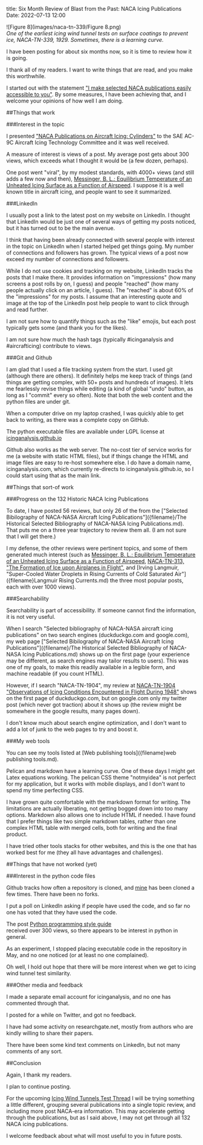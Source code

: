 title: Six Month Review of Blast from the Past: NACA Icing Publications    
Date: 2022-07-13 12:00  

![Figure 8](images/naca-tn-339/Figure 8.png)  
_One of the earliest icing wind tunnel tests on surface coatings to prevent ice, NACA-TN-339, 1929. Sometimes, there is a learning curve._  

I have been posting for about six months now, 
so it is time to review how it is going.  

I thank all of my readers. 
I want to write things that are read, and you make this worthwhile. 

I started out with the statement ["I make selected NACA publications easily accessible to you"]({filename}introduction.md). 
By some measures, I have been achieving that, 
and I welcome your opinions of how well I am doing. 

##Things that work

###Interest in the topic  

I presented ["NACA Publications on Aircraft Icing: Cylinders"](https://icinganalysis.github.io/images/cylinder_thread_wrap_up/SAE%20presentation%20Cook.pdf) 
to the SAE AC-9C Aircraft Icing Technology Committee and it was well received. 

A measure of interest is views of a post. 
My average post gets about 300 views, 
which exceeds what I thought it would be (a few dozen, perhaps). 

One post went "viral", by my modest standards, with 4000+ views (and still adds a few now and then), 
[Messinger, B. L.: Equilibrium Temperature of an Unheated Icing Surface as a Function of Airspeed]({filename}messinger.md). 
I suppose it is a well known title in aircraft icing, 
and people want to see it summarized. 

###LinkedIn

I usually post a link to the latest post on my website on LinkedIn. 
I thought that LinkedIn would be just one of several ways of getting my posts noticed, 
but it has turned out to be the main avenue. 

I think that having been already connected with several people 
with interest in the topic on LinkedIn when I started helped get things going.
My number of connections and followers has grown. 
The typical views of a post now exceed my number of connections and followers. 

While I do not use cookies and tracking on my website, 
LinkedIn tracks the posts that I make there. 
It provides information on "impressions" (how many screens a post rolls by on, I guess) 
and people "reached" (how many people actually click on an article, I guess).
The "reached" is about 60% of the "impressions" for my posts. 
I assume that an interesting quote and image at the top of the LinkedIn post help 
people to want to click through and read further. 

I am not sure how to quantify things such as the "like" emojis, 
but each post typically gets some (and thank you for the likes). 

I am not sure how much the hash tags (typically #icinganalysis and #aircrafticing) 
contribute to views. 

###Git and Github

I am glad that I used a file tracking system from the start. 
I used git (although there are others). 
It definitely helps me keep track of things
(and things are getting complex, with 50+ posts and hundreds of images). 
It lets me fearlessly revise things while editing 
(a kind of global "undo" button, as long as I "commit" every so often). 
Note that both the web content and the python files are under git. 

When a computer drive on my laptop crashed, 
I was quickly able to get back to writing, 
as there was a complete copy on GitHub.

The python executable files are available under LGPL license at [icinganalysis.github.io](https://github.com/icinganalysis/icinganalysis.github.io/tree/main/icinganalysis) 

Github also works as the web server. 
The no-cost tier of service works for me (a website with static HTML files), 
but if things change the HTML and image files are easy to 
re-host somewhere else. 
I do have a domain name, icinganalysis.com, 
which currently re-directs to icinganalysis.github.io, 
so I could start using that as the main link. 

##Things that sort-of work

###Progress on the 132 Historic NACA Icing Publications 

To date, I have posted 56 reviews, but only 26 of the from the ["Selected Bibilography of NACA-NASA Aircraft Icing Publications"]({filename}/The Historical Selected Bibliography of NACA-NASA Icing Publications.md).  
That puts me on a three year trajectory to review them all. 
(I am not sure that I will get there.) 

I my defense, the other reviews were pertinent topics, 
and some of them generated much interest 
(such as [Messinger, B. L.: Equilibrium Temperature of an Unheated Icing Surface as a Function of Airspeed]({filename}messinger.md), 
[NACA-TN-313, "The Formation of Ice upon Airplanes in Flight"]({filename}NACA-TN-313.md), 
and [Irving Langmuir, "Super-Cooled Water Droplets in Rising Currents of Cold Saturated Air"]({filename}Langmuir Rising Currents.md) 
the three most popular posts, each with over 1000 views). 

###Searchability

Searchability is part of accessibility. 
If someone cannot find the information, it is not very useful. 

When I search "Selected bibliography of NACA-NASA aircraft icing publications" on two search engines
(duckduckgo.com and google.com), my web page ["Selected Bibilography of NACA-NASA Aircraft Icing Publications"]({filename}/The Historical Selected Bibliography of NACA-NASA Icing Publications.md) 
shows up on the first page 
(your experience may be different, as search engines may tailor results to users). 
This was one of my goals, to make this readily available in a legible form, 
and machine readable (if you count HTML).

However, if I search "NACA-TN-1904", my review at [NACA-TN-1904 "Observations of Icing Conditions Encountered in Flight During 1948"]({filename}/NACA-TN-1904.md) 
shows on the first page of duckduckgo.com, but on google.com 
only my twitter post (which never got traction) about it shows up
(the review might be somewhere in the google results, many pages down).

I don't know much about search engine optimization, 
and I don't want to add a lot of junk to the web pages to try and boost it. 

###My web tools

You can see my tools listed at [Web publishing tools]({filename}web publishing tools.md).  

Pelican and markdown have a learning curve. 
One of these days I might get Latex equations working. 
The pelican CSS theme "notmyidea" is not perfect for my application, 
but it works with mobile displays, and I don't 
want to spend my time perfecting CSS. 

I have grown quite comfortable with the markdown format for writing. 
The limitations are actually liberating, not getting bogged down into too many options. 
Markdown also allows one to include HTML if needed. 
I have found that I prefer things like two simple markdown tables, 
rather than one complex HTML table with merged cells, 
both for writing and the final product. 

I have tried other tools stacks for other websites, 
and this is the one that has worked best for me
(they all have advantages and challenges). 

##Things that have not worked (yet)

###Interest in the python code files

Github tracks how often a repository is cloned, 
and [mine](https://github.com/icinganalysis/icinganalysis.github.io/tree/main/icinganalysis) has been cloned a few times. 
There have been no forks. 

I put a poll on LinkedIn asking if people have used the code, 
and so far no one has voted that they have used the code. 

The post [Python programming style guide]({filename}python_style_guide.md)  
received over 300 views, 
so there appears to be interest in python in general. 

As an experiment, I stopped placing executable code in the repository in May, 
and no one noticed 
(or at least no one complained). 

Oh well, I hold out hope that there will be more interest when 
we get to icing wind tunnel test similarity. 

###Other media and feedback

I made a separate email account for icinganalysis, and no one has commented through that. 

I posted for a while on Twitter, and got no feedback. 

I have had some activity on researchgate.net, 
mostly from authors who are kindly willing to share their papers. 

There have been some kind text comments on LinkedIn, but not many comments of any sort. 

##Conclusion

Again, I thank my readers. 

I plan to continue posting.

For the upcoming [Icing Wind Tunnels Test Thread]({filename}icing_wind_tunnel_test.md) 
I will be trying something a little different, 
grouping several publications into a single topic review, 
and including more post NACA-era information. 
This may accelerate getting through the publications, 
but as I said above, I may not get through all 132 NACA icing publications. 

I welcome feedback about what will most useful to you in future posts. 





